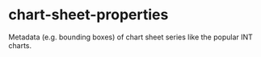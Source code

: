 # chart-sheet-properties
Metadata (e.g. bounding boxes) of chart sheet series like the popular INT charts.
